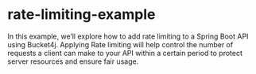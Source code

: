 # rate-limiting-example
In this example, we’ll explore how to add rate limiting to a Spring Boot API using Bucket4j. Applying Rate limiting will help control the number of requests a client can make to your API within a certain period to protect server resources and ensure fair usage.
